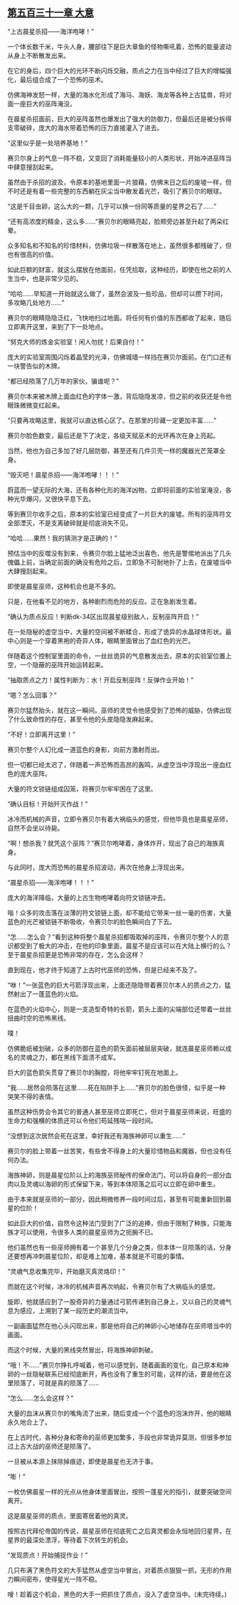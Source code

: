 ## [第五百三十一章 大意](https://www.xxbiquge.com/11_11222/8942944.html)


  “上古晨星杀招——海洋咆哮！”

  一个体长数千米，牛头人身，腰部往下是巨大章鱼的怪物嘶吼着，恐怖的能量波动从身上不断散发出来。

  在它的身后，四个巨大的光环不断闪烁交融，质点之力在当中经过了巨大的增幅强化，最后组合成了一个恐怖的巫术。

  仿佛海神发怒一样，大量的海水化形成了海马、海妖、海龙等各种上古猛兽，将对面一座巨大的巫阵淹没。

  在晨星杀招面前，巨大的巫阵虽然也爆发出了强大的防御力，但最后还是被分拆得支零破碎，庞大的海水带着恐怖的压力直接灌入了进去。

  “这里似乎是一处培养基地！”

  赛贝尔身上的气息一阵不稳，又变回了消耗能量较小的人类形状，开始冲进巫阵当中肆意搜刮起来。

  虽然由于杀招的波及，令原本的基地里面一片狼藉，仿佛末日之后的废墟一样，但不时还是有着一些完整的东西躺在灰尘当中散发着光芒，吸引了赛贝尔的眼球。

  “这是千目虫卵，这么大的一颗，几乎可以换一份同等质量的星界之石了……”

  “还有高浓度的精金，这么多……”赛贝尔的眼睛亮起，脸颊旁边甚至升起了两朵红晕。

  众多知名和不知名的珍惜材料，仿佛垃圾一样散落在地上，虽然很多都残破了，但也有很高的价值。

  如此巨额的财富，就这么摆放在他面前，任凭拾取，这种经历，即使在他之前的人生当中，也是非常少见的。

  “哈哈……早知道一开始就这么做了，虽然会波及一些珍品，但却可以攒下时间，多攻略几处地方……”

  赛贝尔的眼睛隐隐泛红，飞快地扫过地面。将任何有价值的东西都收了起来，随后立即离开这里，来到了下一处地点。

  “努克大师的炼金实验室！闲人勿扰！后果自付！”

  庞大的实验室周围闪烁着晶莹的光泽，仿佛城墙一样挡在赛贝尔面前。在门口还有一块警告似的木牌。

  “都已经陨落了几万年的家伙，骗谁呢？”

  赛贝尔本来被木牌上面血红色的字体一激，背后隐隐发凉，但之前的收获还是令他眼珠微微变红起来。

  “只要再攻略这里，我就可以直达核心区了。在那里的珍藏一定更加丰富……”

  赛贝尔脸色数变，最后还是下了决定，各级天赋巫术的光环再次在身上亮起。

  当然，他也为自己多加了好几层防御，甚至还有几件贝壳一样的魔器光芒笼罩全身。

  “毁灭吧！晨星杀招——海洋咆哮！！！”

  蔚蓝而一望无际的大海，还有各种化形的海洋凶物，立即将前面的实验室淹没，各种光华爆闪，又很快平息下去。

  等到赛贝尔收手之后，原本的实验室已经变成了一片巨大的废墟。所有的巫阵符文全部湮灭，不是支离破碎就是彻底消失不见。

  “哈哈……果然！我的猜测才是正确的！”

  预估当中的反噬没有到来，令赛贝尔脸上猛地泛出喜色，他先是警惕地派出了几头傀儡上前，当确定前面的确没有危险之后，立即急不可耐地扑了上去，在废墟当中大肆搜刮起来。

  即使是晨星巫师，这种机会也是不多的。

  只是，在他看不见的地方，各种剧烈而危险的反应。正在急剧发生着。

  “确认为质点反应！判断dk-34区出现晨星级别敌人，反制巫阵开启！”

  在一处隐秘的虚空当中，大量的空间被不断糅合，形成了诡异的水晶球体形状。最中心则是一个穿着黑袍的奇异人体，眼睛里面冒出了血红色的光芒。

  伴随着这个控制室里面的命令，一丝丝诡异的气息散发出去，原本的实验室位置上空，一个隐蔽的巫阵开始运转起来。

  “抽取质点之力！属性判断为：水！开启反制巫阵！反弹作业开始！”

  “嗯？怎么回事？”

  赛贝尔猛然抬头，就在这一瞬间。巫师的灵觉令他感受到了恐怖的威胁，仿佛出现了什么致命性的存在，甚至令他的头皮隐隐发麻起来。

  “不好！立即离开这里！”

  赛贝尔整个人幻化成一道蓝色的身影，向前方激射而出。

  但一切都已经太迟了，伴随着一声恐怖而高昂的轰鸣，从虚空当中浮现出一座血红色的庞大巫阵。

  大量的符文锁链组成囚笼，将赛贝尔牢牢困在了这里。

  “确认目标！开始歼灭作战！”

  冰冷而机械的声音，立即令赛贝尔有着大祸临头的感觉，但他毕竟也是晨星巫师，自然不会坐以待毙。

  “啊！想杀我？就凭这个巫阵？”赛贝尔咆哮着，身体炸开，现出了自己的海族真身。

  与此同时，庞大而恐怖的晨星杀招波动，再次在他身上浮现出来。

  “晨星杀招——海洋咆哮！！！”

  庞大的海洋降临，大量的上古生物咆哮着向符文锁链冲去。

  嗡！众多的攻击落在淡薄的符文锁链上面，却不能给它带来一丝一毫的伤害，大量蓝色的光芒被锁链不断吸收，令赛贝尔的脸色瞬间白了下去。

  “怎……怎么会？”看到这种将整个晨星杀招都吸取掉的巫阵，令赛贝尔整个人的意识都受到了极大的冲击，在他的印象里面，晨星不是应该可以在大陆上横行的么？至于晨星杀招更是恐怖非常的存在，怎么会这样？

  直到现在，他才终于知道了上古时代巫师的恐怖，但是已经来不及了。

  “咻！”一张蓝色的巨大弓箭浮现出来，上面还隐隐带着赛贝尔本人的质点之力，猛然射出了一蓬蓝色的火焰。

  在蓝色的火焰中心，则是一支造型奇特的长箭，箭头上面的尖端部位还带着一丝丝扭曲时空的恐怖黑线。

  噗！

  仿佛脆纸被划破，众多的防御在蓝色的箭矢面前被层层突破，就连晨星巫师赖以成名的灵魂之力，都在黑线下面溃不成军。

  巨大的蓝色箭矢贯穿了赛贝尔的胸膛，将他牢牢钉死在地面上。

  “我……居然会陨落在这里……死在陷阱手上……”赛贝尔的脸色很怪，似乎是一种哭笑不得的表情。

  虽然这种伤势会令其它的普通人甚至巫师立即死亡，但对于晨星巫师来说，旺盛的生命力和强横的体质还可以令他们苟延残喘一段时间。

  “没想到这次居然会死在这里，幸好我还有海族神卵可以重生……”

  赛贝尔的脸上带着一丝苦笑，有些舍不得身上的大量珍惜物品和魔器，但也没有任何办法。

  海族神卵，则是晨星位阶以上的海族巫师秘传的保命法门，可以将自身的一部分血肉以及灵魂以海卵的形式保留下来，等到本体陨落之后可以立即在卵中重生。

  由于本来就是巫师的一部分，因此稍微修养一段时间过后，甚至有可能重新回到晨星的位阶！

  如此巨大的价值，自然令这种法门受到了广泛的追捧，但由于限制了种族，只能海族才可以使用，令很多人类的晨星巫师为之扼腕不已。

  他们虽然也有一些巫师拥有着一个甚至几个分身之类，但本体一旦陨落的话，分身还要想再冲刺晨星位阶，却是难上加难，基本就是不可能的事情。

  “灵魂气息收集完毕，开始磨灭真灵烙印！”

  而就在这个时候，冰冷的机械声音再次响起，令赛贝尔有了大祸临头的感觉。

  旋即，他就感应到了一股奇异的力量通过弓箭传递到自己身上，又以自己的灵魂气息为感应，上溯到了某一段历史的潮流当中。

  一副画面猛然在他心头闪现出来，那是他将自己的神卵小心地储存在巫师塔当中的画面。

  而这个时候，大量的黑线突然冒出，将海族神卵刺破。

  “哦！不……”赛贝尔挣扎呼喊着，他可以感觉到，随着画面的变化，自己原本和神卵的一丝隐秘联系已经彻底断开，再也没有了重生的可能，这样的话，要是他在这里陨落了，可就是真的陨落了……

  “怎么……怎么会这样？”

  大量的血沫从赛贝尔的嘴角流了出来，随后变成一个个蓝色的泡沫炸开，他的眼睛永久地合上了。

  在上古时代，各种分身和寄命的巫师更加繁多，手段也非常诡异莫测，但很多参加过上古大战的巫师还是陨落了。

  一旦被从本源上抹除掉痕迹，即使是晨星也无济于事。

  “嘭！”

  一枚仿佛晨星一样的光点从他身体里面冒出，按照一蓬星光的指引，就要突破空间离开。

  这是晨星巫师的质点，里面寄居着他的真灵。

  按照古代拜伦帝国的传说，晨星巫师在彻底死亡之后真灵都会永恒地回归星界，在星界的最深处漂浮，等待着下次转生的机会。

  “发现质点！开始捕捉作业！”

  几只布满了黑色符文的大手猛然从虚空当中冒出，对着质点狠狠一抓，无形的作用力瞬间密布，使得星光一阵不稳。

  嗖！趁着这个机会，黑色的大手一把抓住了质点，没入了虚空当中。(未完待续。)
